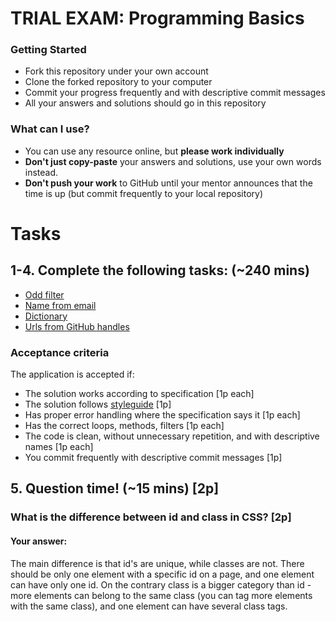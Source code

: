 # TRIAL EXAM: Programming Basics

### Getting Started
 - Fork this repository under your own account
 - Clone the forked repository to your computer
 - Commit your progress frequently and with descriptive commit messages
 - All your answers and solutions should go in this repository

### What can I use?
- You can use any resource online, but **please work individually**
- **Don't just copy-paste** your answers and solutions, use your own words instead.
- **Don't push your work** to GitHub until your mentor announces that the time is up (but commit frequently to your local repository)


# Tasks
## 1-4. Complete the following tasks: (~240 mins)

- [Odd filter](oddfilter/OddFilter.cs)
- [Name from email](namefromemail/NameFromEmail.cs)
- [Dictionary](dictionary/Dictionary.cs)
- [Urls from GitHub handles](urlsfromhandles/UrlsFromHandles.cs)

### Acceptance criteria
The application is accepted if:
- The solution works according to specification [1p each]
- The solution follows [styleguide](https://github.com/greenfox-academy/alpaga-syllabus/blob/master/Styleguide/cs.md) [1p]
- Has proper error handling where the specification says it [1p each]
- Has the correct loops, methods, filters [1p each]
- The code is clean, without unnecessary repetition, and with descriptive names [1p each]
- You commit frequently with descriptive commit messages [1p]

## 5. Question time! (~15 mins) [2p]

###  What is the difference between id and class in CSS? [2p]
#### Your answer: 

The main difference is that id's are unique, while classes are not. There should be only one element with a specific id on a page, and one element can have only one id. On the contrary class is a bigger category than id - more elements can belong to the same class (you can tag more elements with the same class), and one element can have several class tags.
